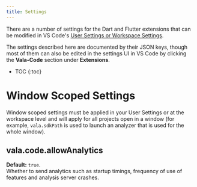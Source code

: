 ```yaml
---
title: Settings
---
```


There are a number of settings for the Dart and Flutter extensions that can be modified in VS Code's [User Settings or Workspace Settings](https://code.visualstudio.com/docs/getstarted/settings).

The settings described here are documented by their JSON keys, though most of them can also be edited in the settings UI in VS Code by clicking the **Vala-Code** section under **Extensions**.

* TOC
{:toc}

# Window Scoped Settings

Window scoped settings must be applied in your User Settings or at the workspace level and will apply for all projects open in a window (for example, `vala.sdkPath` is used to launch an analyzer that is used for the whole window).

## vala.code.allowAnalytics
**Default:** `true`.
<br />
Whether to send analytics such as startup timings, frequency of use of features and analysis server crashes.
